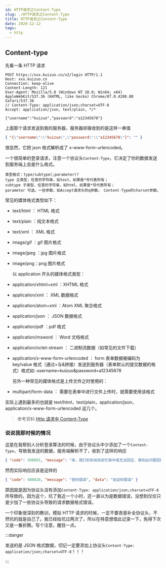 ```yaml
---
id: HTTP请求之Content-Type
slug: ./HTTP请求之Content-Type
title: HTTP请求之Content-Type
date: 2020-12-12
tags:
  - http
---
```


## Content-type

先看一条 HTTP 请求

```http
POST https://xxx.kuizuo.cn/v2/login HTTP/1.1
Host: xxx.kuizuo.cn
Connection: keep-alive
Content-Length: 121
User-Agent: Mozilla/5.0 (Windows NT 10.0; Win64; x64) AppleWebKit/537.36 (KHTML, like Gecko) Chrome/87.0.4280.88 Safari/537.36
// Content-Type: application/json;charset=UTF-8
Accept: application/json, text/plain, */*

{"username":"kuizuo","password":"a12345678"}
```

上面那个请求发送到我的服务器，服务器却接收到的是这样一串值

```json
{ "{\"username\":\"kuizuo\",\"password\":\"a12345678\"}": "" }
```

很显然，它把 json 格式解析成了 x-www-form-urlencoded。

一个很简单的登录请求，注意一个协议头`Content-Type`，它决定了你的数据发送到服务端上会是什么格式。

```
类型格式：type/subtype(;parameter)?
type 主类型，任意的字符串，如text，如果是*号代表所有；
subtype 子类型，任意的字符串，如html，如果是*号代表所有；
parameter 可选，一些参数，如Accept请求头的q参数， Content-Type的charset参数。
```

常见的媒体格式类型如下：

- text/html ： HTML 格式

- text/plain ：纯文本格式

- text/xml ： XML 格式

- image/gif ：gif 图片格式

- image/jpeg ：jpg 图片格式

- image/png：png 图片格式

  以 application 开头的媒体格式类型：

- application/xhtml+xml ：XHTML 格式

- application/xml ： XML 数据格式

- application/atom+xml ：Atom XML 聚合格式

- application/json ： JSON 数据格式

- application/pdf ：pdf 格式

- application/msword ： Word 文档格式

- application/octet-stream ： 二进制流数据（如常见的文件下载）

- application/x-www-form-urlencoded ： form 表单数据被编码为 key/value 格式（通过=与&拼接）发送到服务器（表单默认的提交数据的格式）格式如: username=kuizuo&password=a12345678

  另外一种常见的媒体格式是上传文件之时使用的：

- multipart/form-data ： 需要在表单中进行文件上传时，就需要使用该格式

实际上遇到最多的也就是 text/html，text/plain，application/json，application/x-www-form-urlencoded 这几个。

> 参考资料 [Http 请求中 Content-Type](https://www.cnblogs.com/klb561/p/10090540.html)

### 说说我那时候的情况

这是在我帮别人分析登录算法的时候，由于协议头中少添加了一个`Content-Type`，导致我发送的数据，服务端解析不了，收到了这样的响应

```json
{ "code": 500001, "message": "亲，我们的系统目前忙碌中或无法回应，请将此问题回报给我们的客服人员。 错误代碼(68523)", "data": null }
```

然而实际响应应该是这样的

```json
{ "code": 400020, "message": "密码错误", "data": "验证码错误" }
```

原因就是因为协议头没有添加`Content-Type: application/json;charset=UTF-8`所导致的。因为这个，坑了我近一个小时，还一直以为是数据错误，没想到仅仅只是少加了一些协议头导致的请求数据格式错误。

一个印象很深刻的教训，模拟 HTTP 请求的时候，一定不要吝啬补全协议头，不然坑的就是自己了。我已经给坑过两次了，所以在特意想借此记录一下，免得下次又是一番折腾。写个注意，醒目一点。

:::danger

发送的是 JSON 格式数据，切记一定要添加上协议头`Content-Type: application/json;charset=UTF-8`！！！

:::
